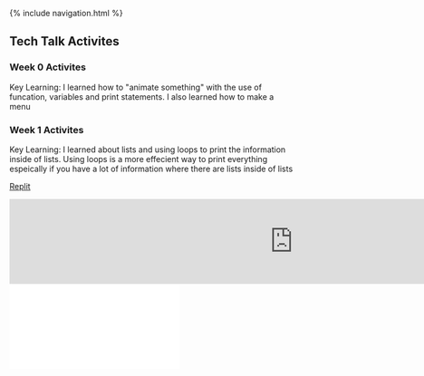 {% include navigation.html %}

## Tech Talk Activites

### Week 0 Activites
Key Learning: I learned how to "animate something" with the use of funcation, variables and print statements. I also learned how to make a menu <br>

### Week 1 Activites
Key Learning: I learned about lists and using loops to print the information inside of lists. Using loops is a more effecient way to print everything espeically if you have a lot of information where there are lists inside of lists

[Replit](https://replit.com/@alicet1/alice-individual#main.py) <br>
<iframe frameborder="0" width="1000px" width="800px" src="https://replit.com/@tangalice1/curly-chopstick?lite=main.py"></iframe>
<iframe frameborder=“0” width=“1000px” height=“800px” src=“https://replit.com/@tangalice1/alice-individual?lite=main.py”></iframe>


